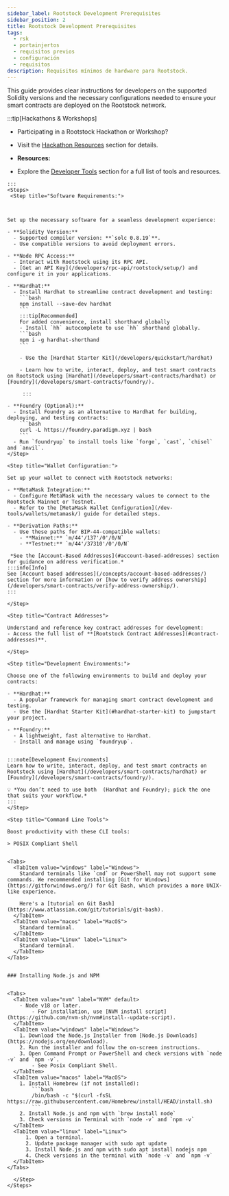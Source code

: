 ```yaml
---
sidebar_label: Rootstock Development Prerequisites
sidebar_position: 2
title: Rootstock Development Prerequisites
tags:
  - rsk
  - portainjertos
  - requisitos previos
  - configuración
  - requisitos
description: Requisitos mínimos de hardware para Rootstock.
---
```


This guide provides clear instructions for developers on the supported Solidity versions and the necessary configurations needed to ensure your smart contracts are deployed on the Rootstock network.

:::tip[Hackathons & Workshops]

- Participating in a Rootstock Hackathon or Workshop?

- Visit the [Hackathon Resources](/resources/hackathon/)  section for details.

- **Resources:**
 - Explore the [Developer Tools](/dev-tools/) section for a full list of tools and resources.

````mdx-code-block
:::
<Steps>
 <Step title="Software Requirements:">



Set up the necessary software for a seamless development experience:

- **Solidity Version:**
  - Supported compiler version: **`solc 0.8.19`**.
  - Use compatible versions to avoid deployment errors.

- **Node RPC Access:**
  - Interact with Rootstock using its RPC API.
  - [Get an API Key](/developers/rpc-api/rootstock/setup/) and configure it in your applications.

- **Hardhat:**
  - Install Hardhat to streamline contract development and testing:
    ```bash
    npm install --save-dev hardhat
    ```
    :::tip[Recommended]
    For added convenience, install shorthand globally
    - Install `hh` autocomplete to use `hh` shorthand globally.
    ```bash
    npm i -g hardhat-shorthand
    ```

    - Use the [Hardhat Starter Kit](/developers/quickstart/hardhat)

    - Learn how to write, interact, deploy, and test smart contracts on Rootstock using [Hardhat](/developers/smart-contracts/hardhat) or [Foundry](/developers/smart-contracts/foundry/).

     :::

- **Foundry (Optional):**
  - Install Foundry as an alternative to Hardhat for building, deploying, and testing contracts:
    ```bash
    curl -L https://foundry.paradigm.xyz | bash
    ```
  - Run `foundryup` to install tools like `forge`, `cast`, `chisel` and `anvil`.
</Step>

<Step title="Wallet Configuration:">

Set up your wallet to connect with Rootstock networks:

- **MetaMask Integration:**
  - Configure MetaMask with the necessary values to connect to the Rootstock Mainnet or Testnet.
  - Refer to the [MetaMask Wallet Configuration](/dev-tools/wallets/metamask/) guide for detailed steps.

- **Derivation Paths:**
  - Use these paths for BIP-44-compatible wallets:
    - **Mainnet:** `m/44'/137'/0'/0/N`
    - **Testnet:** `m/44'/37310'/0'/0/N`

 *See the [Account-Based Addresses](#account-based-addresses) section for guidance on address verification.*
:::info[Info]
See [Account based addresses](/concepts/account-based-addresses/) section for more information or [how to verify address ownership](/developers/smart-contracts/verify-address-ownership/).
:::

</Step>

<Step title="Contract Addresses">

Understand and reference key contract addresses for development:
- Access the full list of **[Rootstock Contract Addresses](#contract-addresses)**.

</Step>

<Step title="Development Environments:">

Choose one of the following environments to build and deploy your contracts:

- **Hardhat:**
  - A popular framework for managing smart contract development and testing.
  - Use the [Hardhat Starter Kit](#hardhat-starter-kit) to jumpstart your project.

- **Foundry:**
  - A lightweight, fast alternative to Hardhat.
  - Install and manage using `foundryup`.


:::note[Development Environments]
Learn how to write, interact, deploy, and test smart contracts on Rootstock using [Hardhat](/developers/smart-contracts/hardhat) or [Foundry](/developers/smart-contracts/foundry/).

💡 *You don’t need to use both  (Hardhat and Foundry); pick the one that suits your workflow.*
:::
</Step>

<Step title="Command Line Tools">

Boost productivity with these CLI tools:

> POSIX Compliant Shell


<Tabs>
  <TabItem value="windows" label="Windows">
    Standard terminals like `cmd` or PowerShell may not support some commands. We recommended installing [Git for Windows](https://gitforwindows.org/) for Git Bash, which provides a more UNIX-like experience.

    Here's a [tutorial on Git Bash](https://www.atlassian.com/git/tutorials/git-bash).
  </TabItem>
  <TabItem value="macos" label="MacOS">
    Standard terminal.
  </TabItem>
  <TabItem value="Linux" label="Linux">
    Standard terminal.
  </TabItem>
</Tabs>


### Installing Node.js and NPM


<Tabs>
  <TabItem value="nvm" label="NVM" default>
    - Node v18 or later.
        - For installation, use [NVM install script](https://github.com/nvm-sh/nvm#install--update-script).
  </TabItem>
  <TabItem value="windows" label="Windows">
    1. Download the Node.js Installer from [Node.js Downloads](https://nodejs.org/en/download).
    2. Run the installer and follow the on-screen instructions.
    3. Open Command Prompt or PowerShell and check versions with `node -v` and `npm -v`.
        - See Posix Compliant Shell.
  </TabItem>
  <TabItem value="macos" label="MacOS">
    1. Install Homebrew (if not installed):
        ```bash
        /bin/bash -c "$(curl -fsSL https://raw.githubusercontent.com/Homebrew/install/HEAD/install.sh)
        ```
    2. Install Node.js and npm with `brew install node`
    3. Check versions in Terminal with `node -v` and `npm -v`
  </TabItem>
  <TabItem value="linux" label="Linux">
      1. Open a terminal.
      2. Update package manager with sudo apt update
      3. Install Node.js and npm with sudo apt install nodejs npm
      4. Check versions in the terminal with `node -v` and `npm -v`
  </TabItem>
</Tabs>

  </Step>
</Steps>
````
